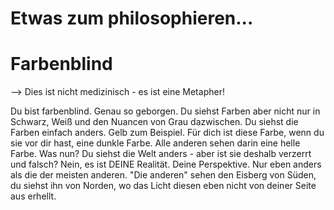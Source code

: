 # Etwas zum philosophieren...


# Farbenblind

--> Dies ist nicht medizinisch - es ist eine Metapher!

Du bist farbenblind. Genau so geborgen. Du siehst Farben aber nicht nur in Schwarz, Weiß und den Nuancen von Grau dazwischen.
Du siehst die Farben einfach anders. Gelb zum Beispiel. Für dich ist diese Farbe, wenn du sie vor dir hast, eine dunkle Farbe. Alle anderen sehen darin eine helle Farbe.
Was nun? Du siehst die Welt anders - aber ist sie deshalb verzerrt und falsch?
Nein, es ist DEINE Realität. Deine Perspektive. Nur eben anders als die der meisten anderen.
"Die anderen" sehen den Eisberg von Süden, du siehst ihn von Norden, wo das Licht diesen eben nicht von deiner Seite aus erhellt.

